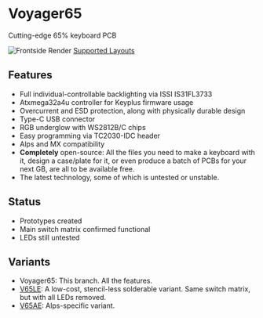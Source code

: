 # Voyager65
Cutting-edge 65% keyboard PCB

![Frontside Render](https://raw.githubusercontent.com/ai03-2725/Voyager65/master/Renders/Back.png)
[Supported Layouts](http://www.keyboard-layout-editor.com/#/gists/98784f0271c0b4e29edec77185eb883a)

## Features
* Full individual-controllable backlighting via ISSI IS31FL3733
* Atxmega32a4u controller for Keyplus firmware usage
* Overcurrent and ESD protection, along with physically durable design
* Type-C USB connector
* RGB underglow with WS2812B/C chips
* Easy programming via TC2030-IDC header
* Alps and MX compatibility
* **Completely** open-source: All the files you need to make a keyboard with it, design a case/plate for it, or even produce a batch of PCBs for your next GB, are all to be available free.
* The latest technology, some of which is untested or unstable.

## Status
* Prototypes created
* Main switch matrix confirmed functional
* LEDs still untested

## Variants
* Voyager65: This branch. All the features.
* [V65LE](https://github.com/ai03-2725/Voyager65/tree/V65LE): A low-cost, stencil-less solderable variant. Same switch matrix, but with all LEDs removed.
* [V65AE](https://github.com/ai03-2725/Voyager65/tree/V65AE): Alps-specific variant.